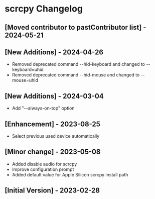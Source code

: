 # scrcpy Changelog

## [Moved contributor to pastContributor list] - 2024-05-21

## [New Additions] - 2024-04-26

- Removed deprecated command --hid-keyboard and changed to --keyboard=uhid
- Removed deprecated command --hid-mouse and changed to --mouse=uhid

## [New Additions] - 2024-03-04

- Add "--always-on-top" option

## [Enhancement] - 2023-08-25

- Select previous used device automatically

## [Minor change] - 2023-05-08

- Added disable audio for scrcpy
- Improve configuration prompt
- Added default value for Apple Silicon scrcpy install path

## [Initial Version] - 2023-02-28
